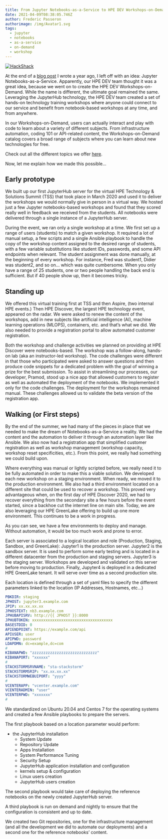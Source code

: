 ```yaml
---
title: From Jupyter Notebooks-as-a-Service to HPE DEV Workshops-on-Demand
date: 2021-04-09T08:38:05.746Z
author: Frederic Passeron
authorimage: /img/Avatar1.svg
tags:
  - jupyter
  - notebooks
  - as-a-service
  - on-demand
  - workshop
---
```

[![HackShack]( https://hpe-developer-portal.s3.amazonaws.com/uploads/media/2021/4/hackshack-1617960622993.png)]( https://hackshack.hpedev.io/workshops)



At the end of a [blog post](https://developer.hpe.com/blog/jupyter-saved-my-day) I wrote a year ago, I left off with an idea: Jupyter Notebooks-as-a-Service. Apparently, our HPE DEV team thought it was a great idea, because we went on to create the HPE DEV Workshops-on-Demand. While the name is different, the ultimate goal remained the same. Leveraging the JupyterHub technology, the HPE DEV team created a set of hands-on technology training workshops where anyone could connect to our service and benefit from notebook-based workshops at any time, and from anywhere. 


In our Workshops-on-Demand, users can actually interact and play with code to learn about a variety of different subjects. From infrastructure automation, coding 101 or API-related content, the Workshops-on-Demand catalog covers a broad range of subjects where you can learn about new technologies for free.


Check out all the different topics we offer [here](https://hackshack.hpedev.io/workshops).


Now, let me explain how we made this possible…


## Early prototype

We built up our first JupyterHub server for the virtual HPE Technology & Solutions Summit (TSS) that took place in March 2020 and used it to deliver the workshops we would normally give in person in a virtual way. We hosted just a few Jupyter notebooks-based workshops and found that they scored really well in feedback we received from the students. All notebooks were delivered through a single instance of a JupyterHub server.


During the event, we ran only a single workshop at a time. We first set up a range of users (students) to match a given workshop. It required a lot of manual setup, a few scripts and a single Ansible playbook to handle the copy of the workshop content assigned to the desired range of students, with a few variable substitutions like student IDs, passwords, and some API endpoints when relevant. The student assignment was done manually, at the beginning of every workshop. For instance, Fred was student1, Didier was student2, and so on… which was quite cumbersome. When you only have a range of 25 students, one or two people handling the back end is sufficient. But if 40 people show up, then it becomes tricky.


## Standing up

We offered this virtual training first at TSS and then Aspire, (two internal HPE events.) Then HPE Discover, the largest HPE technology event, appeared on the radar. We were asked to renew the content of the workshops, add in new subjects like artificial intelligence (AI), machine learning operations (MLOPS), containers, etc. and that’s what we did. We also needed to provide a registration portal to allow automated customer registration. 


Both the workshop and challenge activities we planned on providing at HPE Discover were notebooks-based. The workshop was a follow-along, hands-on lab (aka an instructor-led workshop). The code challenges were different in that those who participated were asked to answer questions and then produce code snippets for a dedicated problem with the goal of winning a prize for the best submission. To assist in streamlining our processes, our developer, Pramod, stood up a nice app that allowed customers to register as well as automated the deployment of the notebooks. We implemented it only for the code challenges. The deployment for the workshops remained manual. These challenges allowed us to validate the beta version of the registration app.


## Walking (or First steps)

By the end of the summer, we had many of the pieces in place that we needed to make the dream of Notebooks-as-a-Service a reality. We had the content and the automation to deliver it through an automation layer like Ansible. We also now had a registration app that simplified customer registration as well as workshop management (workshop capacity, workshop reset specificities, etc.). From this point, we really had something we could build upon.


Where everything was manual or lightly scripted before, we really need it to be fully automated in order to make this a viable solution. We developed each new workshop on a staging environment. When ready, we moved it to the production environment. We also had a third environment located on a different site that could be used to recover a workshop. This proved very advantageous when, on the first day of HPE Discover 2020, we had to recover everything from the secondary site a few hours before the event started, since a backhoe cut the internet line on main site. Today, we are also leveraging our HPE GreenLake offering to build up one more environment. This continues to be a work in progress. 

As you can see, we have a few environments to deploy and manage. Without automation, it would be too much work and prone to error.


Each server is associated to a logical location and role (Production, Staging, Sandbox, and GreenLake): Jupyter1 is the production server. Jupyter2 is the sandbox server. It is used to perform some early testing and is located in a different datacenter from the production and staging servers. Jupyter3 is the staging server. Workshops are developed and validated on this server before moving to production. Finally, Jupyter4 is deployed in a dedicated HPE GreenLake tenant. It will serve over time as a second production site.

Each location is defined through a set of yaml files to specify the different parameters linked to the location (IP Addresses, Hostnames, etc…)



```yaml
PBKDIR: staging
JPHOST: jupyter3.example.com
JPIP: xx.xx.xx.xx
JPHOSTEXT: nb3.example.com
JPHUBAPISRV: http://{{ JPHOST }}:8000
JPHUBTOKEN: xxxxxxxxxxxxxxxxxxxxxxxxxxxxxxxxxxxx
BASESTDID: 0
APIENDPOINT: https://example.com/api
APIUSER: user
APIPWD: password
LDAPDMN: dc=example,dc=com
#
KIBANAPWD: "zzzzzzzzzzzzzzzzzzzzzzzzzzzzz"
KIBANAPORT: "xxxxxx"
#
STACKSTORMSRVNAME: "sta-stackstorm"
STACKSTORMSRIP: "xx.xx.xx.xx"
STACKSTORMWEBUIPORT: "yyyy"
#
VCENTERAPP: "vcenter.example.com"
VCENTERADMIN: "user"
VCENTERPWD: "xxxxxxx"
#
```



We standardized on Ubuntu 20.04 and Centos 7 for the operating systems and created a few Ansible playbooks to prepare the servers.

The first playbook based on a location parameter would perform:
- the JupyterHub installation
   - System Update
   - Repository Update
   - Apps Installation
   - System Performance Tuning
   - Security Setup
   - JupyterHub application installation and configuration
   - kernels setup & configuration 
   - Linux users creation
   - JupyterHub users creation

The second playbook would take care of deploying the reference notebooks on the newly created JupyterHub server.

A third playbook is run on demand and nightly to ensure that the configuration is consistent and up to date.

We created two Git repositories, one for the infrastructure management (and all the development we did to automate our deployments) and a second one for the reference notebooks’ content.
